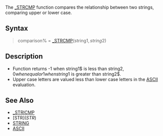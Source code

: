 The [_STRCMP](_STRCMP) function compares the relationship between two strings, comparing upper or lower case.

## Syntax

> comparison% = [_STRCMP](_STRCMP)(string1$, string2$)

## Description

* Function returns -1 when string1$ is less than string2$, 0 when equal or 1 when string1$ is greater than string2$.
* Upper case letters are valued less than lower case letters in the [ASCII](ASCII) evaluation.

## See Also

* [_STRICMP](_STRICMP)
* [STR$](STR$)
* [STRING](STRING)
* [ASCII](ASCII)
